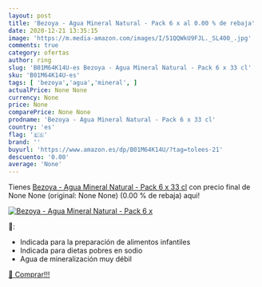 ```yaml
---
layout: post
title: 'Bezoya - Agua Mineral Natural - Pack 6 x al 0.00 % de rebaja'
date: 2020-12-21 13:35:15
image: 'https://m.media-amazon.com/images/I/51QQWkU9FJL._SL400_.jpg'
comments: true
category: ofertas
author: ring
slug: 'B01M64K14U-es Bezoya - Agua Mineral Natural - Pack 6 x 33 cl'
sku: 'B01M64K14U-es'
tags: [ 'bezoya','agua','mineral', ]
actualPrice: None None
currency: None
price: None
comparePrice: None None
prodname: 'Bezoya - Agua Mineral Natural - Pack 6 x 33 cl'
country: 'es'
flag: '🇪🇸'
brand: ''
buyurl: 'https://www.amazon.es/dp/B01M64K14U/?tag=tolees-21'
descuento: '0.00'
average: 'None'
---
```


Tienes [Bezoya - Agua Mineral Natural - Pack 6 x 33 cl](https://www.amazon.es/dp/B01M64K14U/?tag=tolees-21) con precio final de  None None (original: None None) (0.00 %  de rebaja) aqui!

[![Bezoya - Agua Mineral Natural - Pack 6 x](https://m.media-amazon.com/images/I/51QQWkU9FJL._SL400_.jpg)](https://www.amazon.es/dp/B01M64K14U/?tag=tolees-21)

🔎:

- Indicada para la preparación de alimentos infantiles
- Indicada para dietas pobres en sodio
- Agua de mineralización muy débil

[🛒 Comprar!!!](https://www.amazon.es/dp/B01M64K14U/?tag=tolees-21)
